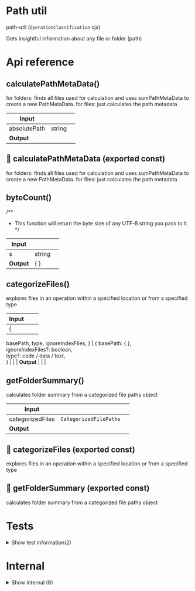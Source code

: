 # Path util

path-util (`OperationClassification` cjs)

Gets insightful information about any file or folder (path)




# Api reference

## calculatePathMetaData()

for folders: finds all files used for calculation and uses sumPathMetaData to create a new PathMetaData.
for files: just calculates the path metadata


| Input      |    |    |
| ---------- | -- | -- |
| absolutePath | string |  |
| **Output** |    |    |



## 📄 calculatePathMetaData (exported const)

for folders: finds all files used for calculation and uses sumPathMetaData to create a new PathMetaData.
for files: just calculates the path metadata


## byteCount()

/**
 * This function will return the byte size of any UTF-8 string you pass to it.
 */


| Input      |    |    |
| ---------- | -- | -- |
| s | string |  |
| **Output** | {  }   |    |



## categorizeFiles()

explores files in an operation within a specified location or from a specified type


| Input      |    |    |
| ---------- | -- | -- |
| {
  basePath,
  type,
  ignoreIndexFiles,
} | { basePath: {  }, <br />ignoreIndexFiles?: boolean, <br />type?: code / data / text, <br /> } |  |
| **Output** |    |    |



## getFolderSummary()

calculates folder summary from a categorized file paths object


| Input      |    |    |
| ---------- | -- | -- |
| categorizedFiles | `CategorizedFilePaths` |  |
| **Output** |    |    |



## 📄 categorizeFiles (exported const)

explores files in an operation within a specified location or from a specified type


## 📄 getFolderSummary (exported const)

calculates folder summary from a categorized file paths object

# Tests

<details><summary>Show test information(2)</summary>
    
  # test()




| Input      |    |    |
| ---------- | -- | -- |
| - | | |
| **Output** |    |    |



## 📄 test (unexported const)

  </details>

# Internal

<details><summary>Show internal (6)</summary>
    
  # getPathMainComment()

export const sumFolderSummary = (
firstFolderSummary: FolderSummary,
secondFolderSummary: FolderSummary
): FolderSummary => {
const folderSummaryKeys = Object.keys(
firstFolderSummary
) as (keyof FolderSummary)[];
const sum = mergeObjectsArray(
folderSummaryKeys.map((keyName) => {
return {
[keyName]: sumAllKeys([
firstFolderSummary[keyName],
secondFolderSummary[keyName],
],["bytes","characters","lines","numberOfFiles"]),
};
})
) as FolderSummary;

return sum;
};


takes all PathMetaData of an array that contains all child files, and merges them, taking the newest update date, the earliest created-date, and summing size

export const sumFileGeneralMetaData = async (
childrenMetaDataArray: PathGeneralMetaData[]
): Promise<PathGeneralMetaData | null> => {
const sum = childrenMetaDataArray.reduce(
(sumMetaData, pathMetaData: PathGeneralMetaData) => {
const newPathMetaData: PathGeneralMetaData = {
createdAt:
!sumMetaData || pathMetaData.createdAt < sumMetaData.createdAt
? pathMetaData.createdAt
: sumMetaData.createdAt,
updatedAt:
!sumMetaData || pathMetaData.updatedAt > sumMetaData.updatedAt
? pathMetaData.updatedAt
: sumMetaData.updatedAt,
sizes: !sumMetaData
? pathMetaData.sizes
: sumFolderSummary(sumMetaData.sizes, pathMetaData.sizes),
};

return newPathMetaData;
},
null as PathGeneralMetaData | null
);

return sum;
};


| Input      |    |    |
| ---------- | -- | -- |
| absolutePath | string |  |
| **Output** |    |    |



## getSizeSummary()

gets a size summary for a file path

Does not calculate this for files that are too big (bigger than 1MB)


| Input      |    |    |
| ---------- | -- | -- |
| filePath | string |  |
| **Output** |    |    |



## sumSizeSummary()

| Input      |    |    |
| ---------- | -- | -- |
| filePaths | string[] |  |
| **Output** |    |    |



## 📄 getPathMainComment (exported const)

export const sumFolderSummary = (
firstFolderSummary: FolderSummary,
secondFolderSummary: FolderSummary
): FolderSummary => {
const folderSummaryKeys = Object.keys(
firstFolderSummary
) as (keyof FolderSummary)[];
const sum = mergeObjectsArray(
folderSummaryKeys.map((keyName) => {
return {
[keyName]: sumAllKeys([
firstFolderSummary[keyName],
secondFolderSummary[keyName],
],["bytes","characters","lines","numberOfFiles"]),
};
})
) as FolderSummary;

return sum;
};


takes all PathMetaData of an array that contains all child files, and merges them, taking the newest update date, the earliest created-date, and summing size

export const sumFileGeneralMetaData = async (
childrenMetaDataArray: PathGeneralMetaData[]
): Promise<PathGeneralMetaData | null> => {
const sum = childrenMetaDataArray.reduce(
(sumMetaData, pathMetaData: PathGeneralMetaData) => {
const newPathMetaData: PathGeneralMetaData = {
createdAt:
!sumMetaData || pathMetaData.createdAt < sumMetaData.createdAt
? pathMetaData.createdAt
: sumMetaData.createdAt,
updatedAt:
!sumMetaData || pathMetaData.updatedAt > sumMetaData.updatedAt
? pathMetaData.updatedAt
: sumMetaData.updatedAt,
sizes: !sumMetaData
? pathMetaData.sizes
: sumFolderSummary(sumMetaData.sizes, pathMetaData.sizes),
};

return newPathMetaData;
},
null as PathGeneralMetaData | null
);

return sum;
};


## 📄 getSizeSummary (exported const)

gets a size summary for a file path

Does not calculate this for files that are too big (bigger than 1MB)


## 📄 sumSizeSummary (exported const)

  </details>

